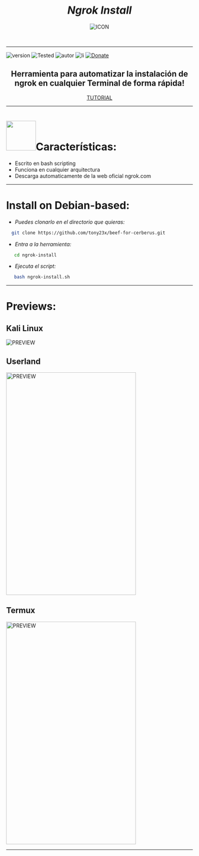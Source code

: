 <h1 align="center"> <i> Ngrok Install </i> </h1>
<p align="center"><img src="https://user-images.githubusercontent.com/55555800/110975796-2f494f80-832e-11eb-9714-312c0d50f7eb.png" alt="ICON" align="center" border="0" width="auto" height="auto"></p>
<br><hr>

![version]
![Tested]
![autor]
![li]
[![Donate](https://img.shields.io/badge/Donate-PayPal-green.svg)](https://www.paypal.me/th3pr3d4t0r)

<h2 align="center"> Herramienta para automatizar la instalación de ngrok en cualquier Terminal de forma rápida! </h3>

<p align="center">
  <a href="" align="center">TUTORIAL</a>
</p>

<hr>

<h1><img src="http://kauksu.com/games/skull.gif" width="80">Características:</h1>

 *  Escrito en bash scripting 
 *  Funciona en cualquier arquitectura 
 *  Descarga automaticamente de la web oficial ngrok.com

<hr>


# Install on Debian-based:

* _Puedes clonarlo en el directorio que quieras:_
 
```sh
  git clone https://github.com/tony23x/beef-for-cerberus.git
```

* _Entra a la herramienta:_
```sh
   cd ngrok-install
```
* _Ejecuta el script:_
```sh
   bash ngrok-install.sh
```
<hr>

# Previews:
## Kali Linux
<img src="https://user-images.githubusercontent.com/55555800/110978172-0c6c6a80-8331-11eb-970e-e2481ad918a4.png" alt="PREVIEW"  align="center">

## Userland
<img src="" alt="PREVIEW" align="center" width="350px" height="600px">

## Termux
<img src="https://user-images.githubusercontent.com/55555800/110987980-ed280a00-833d-11eb-8e7d-736c4dcdc77d.jpg" alt="PREVIEW" align="center" width="350px" height="600px">

<hr>


<!-- MarkDown Links & Images -->
[version]: https://img.shields.io/badge/Version-BETA%3A%20V.2.0-orange
[tested]: https://img.shields.io/badge/Tested-Kali%20Linux%20%7C%20Userland%20%7C%20Termux-blue
[autor]: https://img.shields.io/badge/Author-%40Th3__Pr3d4t0r-red
[li]: https://img.shields.io/badge/license-MIT-blue.svg
